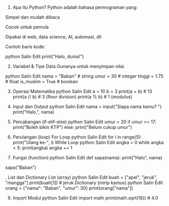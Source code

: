 1. Apa Itu Python?
Python adalah bahasa pemrograman yang:

Simpel dan mudah dibaca

Cocok untuk pemula

Dipakai di web, data science, AI, automasi, dll

Contoh baris kode:

python
Salin
Edit
print("Halo, dunia!")

2. Variabel & Tipe Data
Gunanya untuk menyimpan nilai.

python
Salin
Edit
nama = "Baban"         # string
umur = 30              # integer
tinggi = 1.75          # float
is_muslim = True       # boolean

3. Operasi Matematika
python
Salin
Edit
a = 10
b = 3
print(a + b)     # 13
print(a // b)    # 3  (floor division)
print(a % b)     # 1  (modulus)

4. Input dan Output
python
Salin
Edit
nama = input("Siapa nama kamu? ")
print("Halo,", nama)

5. Percabangan (if-elif-else)
python
Salin
Edit
umur = 20
if umur >= 17:
    print("Boleh bikin KTP")
else:
    print("Belum cukup umur")

6. Perulangan (loop)
For Loop
python
Salin
Edit
for i in range(5):
    print("Ulang ke-", i)
While Loop
python
Salin
Edit
angka = 0
while angka < 5:
    print(angka)
    angka += 1

7. Fungsi (function)
python
Salin
Edit
def sapa(nama):
    print("Halo", nama)

sapa("Baban")

. List dan Dictionary
List (array)
python
Salin
Edit
buah = ["apel", "jeruk", "mangga"]
print(buah[1])  # jeruk
Dictionary (mirip kamus)
python
Salin
Edit
orang = {"nama": "Baban", "umur": 30}
print(orang["nama"])

9. Import Modul
python
Salin
Edit
import math
print(math.sqrt(16))  # 4.0